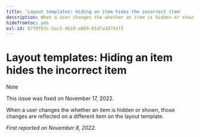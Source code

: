 ```yaml
---
title: 'Layout templates: Hiding an item hides the incorrect item'
description: When a user changes the whether an item is hidden or shown, those changes are reflected on a different item on the layout template.
hidefromtoc: yes
exl-id: 87f0fb3c-5ac5-4b10-a809-01d7a3d743f3
---
```

# Layout templates: Hiding an item hides the incorrect item

>[!NOTE]
>
>This issue was fixed on November 17, 2022.

When a user changes the whether an item is hidden or shown, those changes are reflected on a different item on the layout template.

_First reported on November 8, 2022._
